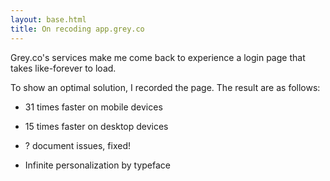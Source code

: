 ```yaml
---
layout: base.html
title: On recoding app.grey.co
---
```


Grey.co's services make me come back to experience a login page that takes like-forever to load. 

To show an optimal solution, I recorded the page. The result are as follows:

- 31 times faster on mobile devices

- 15 times faster on desktop devices

- ? document issues, fixed!

- Infinite personalization by typeface